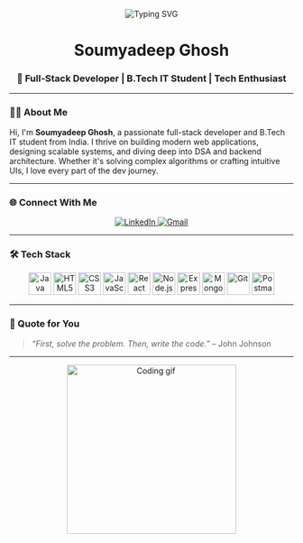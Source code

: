 <!-- Terminal-style animated header -->
<p align="center">
  <img src="https://readme-typing-svg.herokuapp.com?font=Fira+Code&duration=3000&pause=1000&center=true&vCenter=true&width=435&lines=Hi+%F0%9F%91%8B%2C+I'm+Soumyadeep+Ghosh!;Full-Stack+Developer+from+India;Loves+Web+Development+%26+System+Design;Let’s+Build+Something+Great+Together" alt="Typing SVG" />
</p>

<h1 align="center">Soumyadeep Ghosh</h1>
<h3 align="center">🚀 Full-Stack Developer | B.Tech IT Student | Tech Enthusiast</h3>

---

### 🧑‍💻 About Me

Hi, I'm **Soumyadeep Ghosh**, a passionate full-stack developer and B.Tech IT student from India. I thrive on building modern web applications, designing scalable systems, and diving deep into DSA and backend architecture. Whether it's solving complex algorithms or crafting intuitive UIs, I love every part of the dev journey.

---

### 🌐 Connect With Me

<p align="center">
  <a href="https://www.linkedin.com/in/soumyadeep-ghosh-704a93289/" target="_blank">
    <img src="https://img.shields.io/badge/LinkedIn-%230077B5.svg?&style=for-the-badge&logo=linkedin&logoColor=white" alt="LinkedIn"/>
  </a>
  <a href="mailto:soumyadeepghosh9800@gmail.com">
    <img src="https://img.shields.io/badge/Gmail-%23D14836.svg?&style=for-the-badge&logo=gmail&logoColor=white" alt="Gmail"/>
  </a>
</p>

---

### 🛠️ Tech Stack

<p align="center">
  <img src="https://cdn.jsdelivr.net/gh/devicons/devicon/icons/java/java-original.svg" alt="Java" width="40" height="40"/>
  <img src="https://cdn.jsdelivr.net/gh/devicons/devicon/icons/html5/html5-original.svg" alt="HTML5" width="40" height="40"/>
  <img src="https://cdn.jsdelivr.net/gh/devicons/devicon/icons/css3/css3-original.svg" alt="CSS3" width="40" height="40"/>
  <img src="https://cdn.jsdelivr.net/gh/devicons/devicon/icons/javascript/javascript-original.svg" alt="JavaScript" width="40" height="40"/>
  <img src="https://cdn.jsdelivr.net/gh/devicons/devicon/icons/react/react-original.svg" alt="React" width="40" height="40"/>
  <img src="https://cdn.jsdelivr.net/gh/devicons/devicon/icons/nodejs/nodejs-original.svg" alt="Node.js" width="40" height="40"/>
  <img src="https://cdn.jsdelivr.net/gh/devicons/devicon/icons/express/express-original.svg" alt="Express.js" width="40" height="40"/>
  <img src="https://cdn.jsdelivr.net/gh/devicons/devicon/icons/mongodb/mongodb-original.svg" alt="MongoDB" width="40" height="40"/>
  <img src="https://cdn.jsdelivr.net/gh/devicons/devicon/icons/git/git-original.svg" alt="Git" width="40" height="40"/>
  <img src="https://www.vectorlogo.zone/logos/getpostman/getpostman-icon.svg" alt="Postman" width="40" height="40"/>
</p>

---

### 💬 Quote for You
> *“First, solve the problem. Then, write the code.”* – John Johnson

---

<p align="center">
  <img src="https://media.giphy.com/media/qgQUggAC3Pfv687qPC/giphy.gif" width="300" alt="Coding gif"/>
</p>
